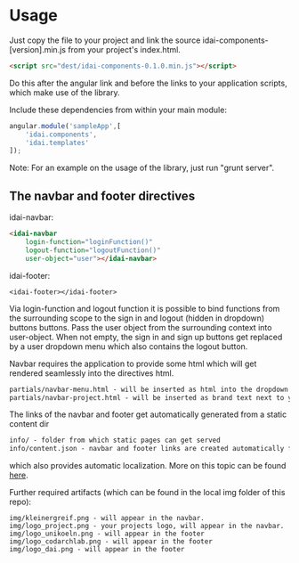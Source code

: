 # Usage

Just copy the file to your project and link the source idai-components-[version].min.js 
from your project's index.html.
 
```html
<script src="dest/idai-components-0.1.0.min.js"></script>
``` 
 
 Do this after the angular link and before the links to your application 
scripts, which make use of the library.


Include these dependencies from within your main module:

```javascript
angular.module('sampleApp',[
	'idai.components',
	'idai.templates'
]);
```

Note: For an example on the usage of the library, just run "grunt server".

## The navbar and footer directives

idai-navbar:

```html
<idai-navbar 
	login-function="loginFunction()"
	logout-function="logoutFunction()"
	user-object="user"></idai-navbar>
```
idai-footer:

```footer
<idai-footer></idai-footer>
```

Via login-function and logout function it is possible to bind functions
from the surrounding scope to the sign in and logout (hidden in dropdown) 
buttons buttons. Pass the user object from the surrounding context 
into user-object. When not empty, the sign in and sign up buttons get replaced
by a user dropdown menu which also contains the logout button.

Navbar requires the application to provide some html which will get rendered
seamlessly into the directives html.

```html
partials/navbar-menu.html - will be inserted as html into the dropdown menu
partials/navbar-project.html - will be inserted as brand text next to your projects logo.
```

The links of the navbar and footer get automatically generated from a static
content dir

```html
info/ - folder from which static pages can get served
info/content.json - navbar and footer links are created automatically from here, localization included
```

which also provides automatic localization. More on this topic can be found [here](localizable_content.md).


Further required artifacts (which can be found in the local img folder of this repo):

```
img/kleinergreif.png - will appear in the navbar.
img/logo_project.png - your projects logo, will appear in the navbar.
img/logo_unikoeln.png - will appear in the footer
img/logo_codarchlab.png - will appear in the footer
img/logo_dai.png - will appear in the footer
```
